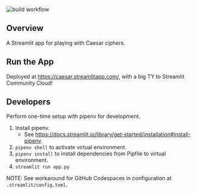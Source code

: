 ![build workflow](https://github.com/jelaiw/caesar-cipher/actions/workflows/build.yml/badge.svg)
## Overview
A Streamlit app for playing with Caesar ciphers.

## Run the App
Deployed at https://caesar.streamlitapp.com/, with a big TY to Streamlit Community Cloud!

## Developers
Perform one-time setup with pipenv for development.
1. Install pipenv.
   * See https://docs.streamlit.io/library/get-started/installation#install-pipenv.
2. `pipenv shell` to activate virtual environment.
3. `pipenv install` to install dependencies from Pipfile to virtual environment.
4. `streamlit run app.py`

NOTE: See workaround for GitHub Codespaces in configuration at `.streamlit/config.toml`.